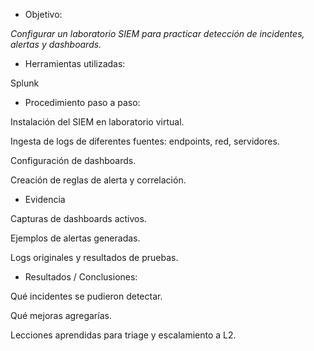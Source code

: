- Objetivo:

*Configurar un laboratorio SIEM para practicar detección de incidentes, alertas y dashboards.*

- Herramientas utilizadas:

Splunk

- Procedimiento paso a paso:

Instalación del SIEM en laboratorio virtual.

Ingesta de logs de diferentes fuentes: endpoints, red, servidores.

Configuración de dashboards.

Creación de reglas de alerta y correlación.

- Evidencia

Capturas de dashboards activos.

Ejemplos de alertas generadas.

Logs originales y resultados de pruebas.

- Resultados / Conclusiones:

Qué incidentes se pudieron detectar.

Qué mejoras agregarías.

Lecciones aprendidas para triage y escalamiento a L2.
